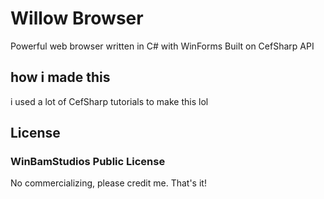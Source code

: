 # Willow Browser
Powerful web browser written in C# with WinForms
Built on CefSharp API
## how i made this
i used a lot of CefSharp tutorials to make this lol
## License
### WinBamStudios Public License
No commercializing, please credit me.
That's it!
